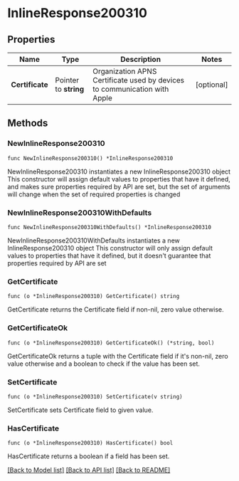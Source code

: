 # InlineResponse200310

## Properties

Name | Type | Description | Notes
------------ | ------------- | ------------- | -------------
**Certificate** | Pointer to **string** | Organization APNS Certificate used by devices to communication with Apple | [optional] 

## Methods

### NewInlineResponse200310

`func NewInlineResponse200310() *InlineResponse200310`

NewInlineResponse200310 instantiates a new InlineResponse200310 object
This constructor will assign default values to properties that have it defined,
and makes sure properties required by API are set, but the set of arguments
will change when the set of required properties is changed

### NewInlineResponse200310WithDefaults

`func NewInlineResponse200310WithDefaults() *InlineResponse200310`

NewInlineResponse200310WithDefaults instantiates a new InlineResponse200310 object
This constructor will only assign default values to properties that have it defined,
but it doesn't guarantee that properties required by API are set

### GetCertificate

`func (o *InlineResponse200310) GetCertificate() string`

GetCertificate returns the Certificate field if non-nil, zero value otherwise.

### GetCertificateOk

`func (o *InlineResponse200310) GetCertificateOk() (*string, bool)`

GetCertificateOk returns a tuple with the Certificate field if it's non-nil, zero value otherwise
and a boolean to check if the value has been set.

### SetCertificate

`func (o *InlineResponse200310) SetCertificate(v string)`

SetCertificate sets Certificate field to given value.

### HasCertificate

`func (o *InlineResponse200310) HasCertificate() bool`

HasCertificate returns a boolean if a field has been set.


[[Back to Model list]](../README.md#documentation-for-models) [[Back to API list]](../README.md#documentation-for-api-endpoints) [[Back to README]](../README.md)


